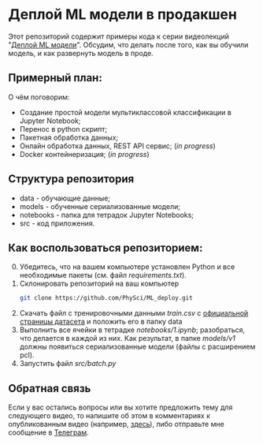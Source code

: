 # Деплой ML модели в продакшен

Этот репозиторий содержит примеры кода к серии видеолекций "[Деплой ML модели](https://www.youtube.com/playlist?list=PL-aDfJxlxktwqi4AfMXNlXncFsKEZdL-L)".
Обсудим, что делать после того, как вы обучили модель, и как развернуть модель в проде.

## Примерный план:
О чём поговорим:
- Создание простой модели мультиклассовой классификации в Jupyter Notebook;
- Перенос в python скрипт;
- Пакетная обработка данных;
- Онлайн обработка данных, REST API сервис; (_in progress_)
- Docker контейнеризация; (_in progress_)

## Структура репозитория

- data - обучающие данные;
- models - обученные сериализованные модели;
- notebooks - папка для тетрадок Jupyter Notebooks;
- src - код приложения.

## Как воспользоваться репозиторием:

0. Убедитесь, что на вашем компьютере установлен Python и все необходимые пакеты (см. файл _requirements.txt_).
1. Склонировать репозиторий на ваш компьютер
    ```bash
    git clone https://github.com/PhySci/ML_deploy.git
    ```
2. Скачать файл с тренировочными данными _train.csv_ с [официальной страницы датасета](https://www.kaggle.com/datasets/purumalgi/music-genre-classification/data) и положить его в папку data
3. Выполнить все ячейки в тетрадке _notebooks/1.ipynb_; разобраться, что делается в каждой из них. Как результат, в папке _models/v1_ должны появиться сериализованные модели (файлы с расширением pcl).
4. Запустить файл _src/batch.py_

## Обратная связь

Если у вас остались вопросы или вы хотите предложить тему для следующего видео, то напишите об этом в комментариях к опубликованным видео (например, [здесь](https://www.youtube.com/watch?v=RrNeE9dc_70)), либо отправьте мне сообщение в [Телеграм](https://t.me/x00dr).
